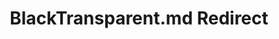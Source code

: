 ---
title: BlackTransparent.md Redirect
redirect_to: /Pages/StereoKit/Color/BlackTransparent.html
---